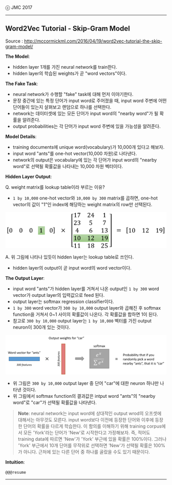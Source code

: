 
ⓒ JMC 2017

---

## Word2Vec Tutorial - Skip-Gram Model

Source : http://mccormickml.com/2016/04/19/word2vec-tutorial-the-skip-gram-model/

**The Model**:

+ hidden layer 1개를 가진 neural network를 train한다.
+ hidden layer의 학습된 weights가 곧 "word vectors"이다.

**The Fake Task**:

+ neural network가 수행할 "fake" task에 대해 먼저 이야기한다.
+ 문장 중간에 있는 특정 단어가 input word로 주어졌을 때, input word 주변에 어떤 단어들이 있는지 살펴보고 랜덤으로 하나를 선택한다.
+ network는 데이터셋에 있는 모든 단어가 input word의 "nearby word"가 될 확률을 알려준다.
+ output probabilities는 각 단어가 input word 주변에 있을 가능성을 알려준다.

**Model Details**:

+ training documents에 unique word(vocabulary)가 10,000개 있다고 해보자.
+ input word "ants"를 one-hot vector(10,000 차원)로 나타낸다.
+ network의 output은 vocabulary에 있는 각 단어가 input word의 "nearby word"로 선택될 확률값을 나타내는 10,000 차원 벡터이다.

**Hidden Layer Output**:

Q. weight matrix를 lookup table이라 부르는 이유?

+ `1 by 10,000` one-hot vector와 `10,000 by 300` matrix를 곱하면, one-hot vector의 값이 "1"인 index에 해당하는 weight matrix의 row만 선택된다.

![matmul.png](images/matmul.png)

A. 위 그림에 나타나 있듯이 hidden layer는 lookup table로 쓰인다.

+ hidden layer의 output이 곧 input word의 word vector이다.

**The Output Layer**:

+ input word "ants"가 hidden layer를 거쳐서 나온 output인 `1 by 300` word vector가 output layer의 입력값으로 feed 된다.
+ output layer는 softmax regression classifier이다.
+ `1 by 300` word vector가 `300 by 10,000` output layer와 곱해진 후 softmax function을 거쳐서 0~1 사이의 확률값이 나온다. 각 확률값을 합하면 1이 된다.
+ 참고로 `300 by 10,000` output layer는 `1 by 10,000` 벡터를 가진 output neuron이 300개 있는 것이다.

![output-layer-operation](images/output-layer-operation.png)

+ 위 그림은 `300 by 10,000` output layer 중 단어 "car"에 대한 neuron 하나만 나타낸 것이다.
+ 위 그림에서 softmax function의 결과값은 intput word "ants"의 "nearby word"로 "car"가 선택될 확률값을 나타낸다.

> **Note**: neural network는 input word에 상대적인 output wrod의 오프셋에 대해서는 아무것도 모른다. input word보다 이전에 등장한 단어와 이후에 등장한 단어의 확률을 다르게 학습한다. 이 함의를 이해하기 위해 training corpus에서 모든 'York'라는 단어가 'New'로 시작한다고 가정해보자. 즉, 적어도 training data에 따르면 'New'가 'York' 부근에 있을 확률은 100%이다. 그러나 'York' 부근에서 10개 단어를 무작위로 선택하면 'New'가 선택될 확률은 100%가 아니다. 근처에 있는 다른 단어 중 하나를 골랐을 수도 있기 때문이다.

**Intuition**:

`@@@resume`

---
